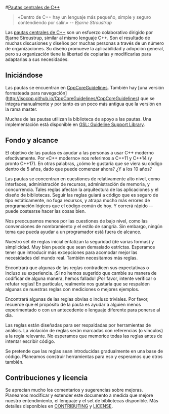 #[Pautas centrales de C++](http://isocpp.github.io/CppCoreGuidelines/CppCoreGuidelines)

>«Dentro de C++ hay un lenguaje más pequeño, simple y seguro contendiendo por salir.»
>-- <cite>Bjarne Stroustrup</cite>

Las [pautas centrales de C++](CppCoreGuidelines.md) son un esfuerzo colaborativo dirigido por Bjarne Stroustrup, similar al mismo lenguaje C++. Son el resultado de muchas discusiones y diseños por muchas personas a través de un número de organizaciones. Su diseño promueve la aplicabilidad y adopción general, pero su organización tiene la libertad de copiarlas y modificarlas para adaptarlas a sus necesidades.

## Iniciándose

Las pautas se encuentran en [CppCoreGuidelines](CppCoreGuidelines.md). También hay [una versión formateada para navegación] (http://isocpp.github.io/CppCoreGuidelines/CppCoreGuidelines) que se integra manualmente y por tanto es un poco más antigua que la versión en la rama master.

Muchas de las pautas utilizan la biblioteca de apoyo a las pautas. Una implementación está disponible en [GSL: Guideline Support Library](https://github.com/Microsoft/GSL).

## Fondo y alcance

El objetivo de las pautas es ayudar a las personas a usar C++ moderno efectivamente. Por «C++ moderno» nos referimos a C++11 y C++14 (y pronto C++17). En otras palabras, ¿cómo le gustaría que se viera su código dentro de 5 años, dado que puede comenzar ahora? ¿Y a los 10 años?

Las pautas se concentran en cuestiones de relativamente alto nivel, como interfaces, administración de recursos, administración de memoria, y concurrencia. Tales reglas afectan la arquitectura de las aplicaciones y el diseño de bibliotecas. Seguir las reglas guiará a código que es seguro de tipo estáticamente, no fuga recursos, y atrapa mucho más errores de programación lógicos que el código común de hoy. Y correrá rápido -- puede costearse hacer las cosas bien.

Nos preocupamos menos por las cuestiones de bajo nivel, como las convenciones de nombramiento y el estilo de sangría. Sin embargo, ningún tema que pueda ayudar a un programador está fuera de alcance.

Nuestro set de reglas inicial enfatizan la seguridad (de varias formas) y simplicidad. Muy bien puede que sean demasiado estrictas. Esperamos tener que introducir más excepciones para acomodar mejor las necesidades del mundo real. También necesitamos más reglas.

Encontrará que algunas de las reglas contradicen sus expectativas o incluso su experiencia. ¡Si no hemos sugerido que cambie su manera de codificar de alguna manera, hemos fallado! ¡Por favor, intente verificar o refutar reglas! En particular, realmente nos gustaría que se respalden algunas de nuestras reglas con mediciones o mejores ejemplos.

Encontrará algunas de las reglas obvias o incluso triviales. Por favor, recuerde que el propósito de la pauta es ayudar a alguien menos experimentado o con un antecedente o lenguaje diferente para ponerse al día.

Las reglas están diseñadas para ser respaldadas por herramientas de análisis. La violación de reglas serán marcadas con referencias (o vínculos) a la regla relevante. No esperamos que memorice todas las reglas antes de intentar escribir código.

Se pretende que las reglas sean introducidas gradualmente en una base de código. Planeamos construir herramientas para eso y esperamos que otros también.

## Contribuciones y licencia

Se aprecian mucho los comentarios y sugerencias sobre mejoras. Planeamos modificar y extender este documento a medida que mejore nuestro entendimiento, el lenguaje y el set de bibliotecas disponible. Más detalles disponibles en [CONTRIBUTING](./CONTRIBUTING.md) y [LICENSE](./LICENSE).
